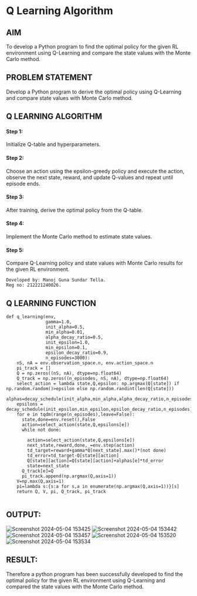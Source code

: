 # Q Learning Algorithm


## AIM
To develop a Python program to find the optimal policy for the given RL environment using Q-Learning and compare the state values with the Monte Carlo method.

## PROBLEM STATEMENT
Develop a Python program to derive the optimal policy using Q-Learning and compare state values with Monte Carlo method.

## Q LEARNING ALGORITHM
#### Step 1:
Initialize Q-table and hyperparameters.
#### Step 2:
Choose an action using the epsilon-greedy policy and execute the action, observe the next state, reward, and update Q-values and repeat until episode ends.
#### Step 3:
After training, derive the optimal policy from the Q-table.
#### Step 4:
Implement the Monte Carlo method to estimate state values.
#### Step 5:
Compare Q-Learning policy and state values with Monte Carlo results for the given RL environment.
```
Developed by: Manoj Guna Sundar Tella.
Reg no: 212221240026.
```
## Q LEARNING FUNCTION
```
def q_learning(env, 
               gamma=1.0,
               init_alpha=0.5,
               min_alpha=0.01,
               alpha_decay_ratio=0.5,
               init_epsilon=1.0,
               min_epsilon=0.1,
               epsilon_decay_ratio=0.9,
               n_episodes=3000):
    nS, nA = env.observation_space.n, env.action_space.n
    pi_track = []
    Q = np.zeros((nS, nA), dtype=np.float64)
    Q_track = np.zeros((n_episodes, nS, nA), dtype=np.float64)
    select_action = lambda state,Q,epsilon: np.argmax(Q[state]) if np.random.random()>epsilon else np.random.randint(len(Q[state]))
    alphas=decay_schedule(init_alpha,min_alpha,alpha_decay_ratio,n_episodes)
    epsilons = decay_schedule(init_epsilon,min_epsilon,epsilon_decay_ratio,n_episodes)
    for e in tqdm(range(n_episodes),leave=False):
      state,done=env.reset(),False
      action=select_action(state,Q,epsilons[e])
      while not done:
        
        action=select_action(state,Q,epsilons[e])
        next_state,reward,done,_=env.step(action)
        td_target=reward+gamma*Q[next_state].max()*(not done)
        td_error=td_target-Q[state][action]
        Q[state][action]=Q[state][action]+alphas[e]*td_error
        state=next_state
      Q_track[e]=Q
      pi_track.append(np.argmax(Q,axis=1))
    V=np.max(Q,axis=1)
    pi=lambda s:{s:a for s,a in enumerate(np.argmax(Q,axis=1))}[s]
    return Q, V, pi, Q_track, pi_track
 
```

## OUTPUT:
![Screenshot 2024-05-04 153425](https://github.com/ManojTella/q-learning/assets/94883876/b63a3653-2137-4356-8ffd-c5f9e52b4496)
![Screenshot 2024-05-04 153442](https://github.com/ManojTella/q-learning/assets/94883876/d79381f7-45a6-46e4-9332-b9364e1d894b)
![Screenshot 2024-05-04 153457](https://github.com/ManojTella/q-learning/assets/94883876/0b0008ce-0530-4c73-ac11-49aafb8461b3)
![Screenshot 2024-05-04 153520](https://github.com/ManojTella/q-learning/assets/94883876/cc79a444-d038-419d-bfc7-57417d9a77fd)
![Screenshot 2024-05-04 153534](https://github.com/ManojTella/q-learning/assets/94883876/cf103ea9-658e-49a2-b35f-a271e9c050b3)


## RESULT:
Therefore a python program has been successfully developed to find the optimal policy for the given RL environment using Q-Learning and compared the state values with the Monte Carlo method.
